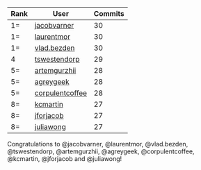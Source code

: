 | Rank | User | Commits |
|------|------|---------|
|1=|[jacobvarner](https://github.com/jacobvarner)|30|
|1=|[laurentmor](https://github.com/laurentmor)|30|
|1=|[vlad.bezden](https://github.com/vlad.bezden)|30|
|4|[tswestendorp](https://github.com/tswestendorp)|29|
|5=|[artemgurzhii](https://github.com/artemgurzhii)|28|
|5=|[agreygeek](https://github.com/agreygeek)|28|
|5=|[corpulentcoffee](https://github.com/corpulentcoffee)|28|
|8=|[kcmartin](https://github.com/kcmartin)|27|
|8=|[jforjacob](https://github.com/jforjacob)|27|
|8=|[juliawong](https://github.com/juliawong)|27|

Congratulations to @jacobvarner, @laurentmor, @vlad.bezden, @tswestendorp, @artemgurzhii, @agreygeek, @corpulentcoffee, @kcmartin, @jforjacob and @juliawong!